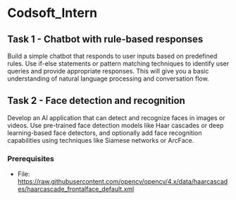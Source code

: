 # Codsoft_Intern
## Task 1 - Chatbot with rule-based responses
Build a simple chatbot that responds to user inputs based on predefined rules. Use if-else statements or pattern matching techniques to identify user queries and provide appropriate responses. This will give you a basic understanding of natural language processing and conversation flow.

## Task 2 - Face detection and recognition
Develop an AI application that can detect and recognize faces in images or videos. Use pre-trained face detection models like Haar cascades or deep learning-based face detectors, and optionally add face recognition capabilities using techniques like Siamese networks or ArcFace.
### Prerequisites

- File:  https://raw.githubusercontent.com/opencv/opencv/4.x/data/haarcascades/haarcascade_frontalface_default.xml
